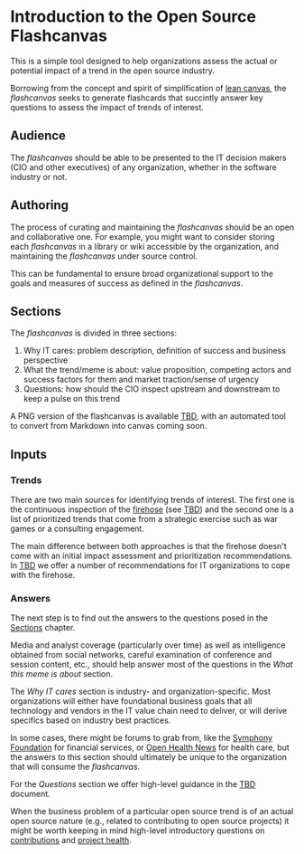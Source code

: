 # Introduction to the Open Source Flashcanvas

This is a simple tool designed to help organizations assess the actual or potential impact of a trend in the open source industry.

Borrowing from the concept and spirit of simplification of [lean canvas](https://blog.leanstack.com/why-lean-canvas-vs-business-model-canvas-af62c0f250f0), the *flashcanvas* seeks to generate flashcards that succintly answer key questions to assess the impact of trends of interest.

## Audience

The *flashcanvas* should be able to be presented to the IT decision makers (CIO and other executives) of any organization, whether in the software industry or not.

## Authoring

The process of curating and maintaining the *flashcanvas* should be an open and collaborative one. For example, you might want to consider storing each *flashcanvas* in a library or wiki accessible by the organization, and maintaining the *flashcanvas* under source control.

This can be fundamental to ensure broad organizational support to the goals and measures of success as defined in the *flashcanvas*.

## Sections

The *flashcanvas* is divided in three sections:

1. Why IT cares: problem description, definition of success and business perspective
2. What the trend/meme is about: value proposition, competing actors and success factors for them and market traction/sense of urgency
3. Questions: how should the CIO inspect upstream and downstream to keep a pulse on this trend

A PNG version of the flashcanvas is available [TBD](), with an automated tool to convert from Markdown into canvas coming soon.

## Inputs

### Trends

There are two main sources for identifying trends of interest. The first one is the continuous inspection of the [firehose](https://aka.ms/opencloudfeed) (see [TBD]()) and the second one is a list of prioritized trends that come from a strategic exercise such as war games or a consulting engagement.

The main difference between both approaches is that the firehose doesn't come with an initial impact assessment and prioritization recommendations. In [TBD]() we offer a number of recommendations for IT organizations to cope with the firehose.

### Answers

The next step is to find out the answers to the questions posed in the [Sections](#Sections) chapter. 

Media and analyst coverage (particularly over time) as well as intelligence obtained from social networks, careful examination of conference and session content, etc., should help answer most of the questions in the *What this meme is about* section.

The *Why IT cares* section is industry- and organization-specific. Most organizations will either have foundational business goals that all technology and vendors in the IT value chain need to deliver, or will derive specifics based on industry best practices.

In some cases, there might be forums to grab from, like the [Symphony Foundation](http://blog.symphony.foundation/open-source-readiness-in-the-financial-services-industry-1) for financial services, or [Open Health News](http://www.openhealthnews.com/) for health care, but the answers to this section should ultimately be unique to the organization that will consume the *flashcanvas*.

For the *Questions* section we offer high-level guidance in the [TBD]() document.

When the business problem of a particular open source trend is of an actual open source nature (e.g., related to contributing to open source projects) it might be worth keeping in mind high-level introductory questions on [contributions](https://twitter.com/ibrahimatlinux/status/939259797618044928) and [project health](https://github.com/chaoss/metrics).